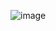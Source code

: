 ![image](https://user-images.githubusercontent.com/61208397/178577272-6b1bbe7a-a231-46dc-bd1f-bf305ea49610.png)
